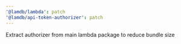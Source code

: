 ```yaml
---
'@lamdb/lambda': patch
'@lamdb/api-token-authorizer': patch
---
```


Extract authorizer from main lambda package to reduce bundle size
